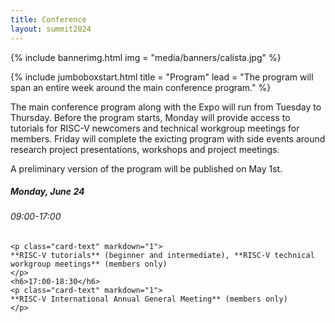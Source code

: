 ```yaml
---
title: Conference
layout: summit2024
---
```


{% include bannerimg.html
    img = "media/banners/calista.jpg"
%}

{% include jumboboxstart.html
    title = "Program"
    lead = "The program will span an entire week around the main conference program."
%}

The main conference program along with the Expo will run from Tuesday to
Thursday. Before the program starts, Monday will provide access to tutorials for
RISC-V newcomers and technical workgroup meetings for members. Friday will
complete the exicting program with side events around research project
presentations, workshops and project meetings.

A preliminary version of the program will be published on May 1st.

<div class="row">
<div class="col-sm-3">
<div class="card" style="height: 100%">
  <div class="card-body">
    <h5 class="card-title">Monday, June 24</h5>
    <h6>09:00-17:00</h6>

    <p class="card-text" markdown="1">
    **RISC-V tutorials** (beginner and intermediate), **RISC-V technical workgroup meetings** (members only)
    </p>
    <h6>17:00-18:30</h6>
    <p class="card-text" markdown="1">
    **RISC-V International Annual General Meeting** (members only)
    </p>
  </div>
</div>
</div>
<div class="col-sm-6">
<div class="card" style="height: 100%">
  <div class="card-body">
    <h5 class="card-title">Tuesday, June 25 to Thursday, June 27</h5>
    <p class="card-text" markdown="1">
    **Conference plenary program**, **Keynotes**, **Panels**, **Lightning Talks**, **Expo**, **Demo Theatre**, **Social Event**
    </p>
  </div>
</div>
</div>
<div class="col-sm-3">
<div class="card" style="height: 100%">
  <div class="card-body">
    <h5 class="card-title">Friday, June 28</h5>
    <p class="card-text" markdown="1">**Side Events** (Workshops and Project Meetings)</p>
  </div>
</div>
</div>
</div>

{% include jumboboxend.html %}

{% include jumboboxstart.html
    title = "Confirmed Presentations"
    lead = "The following presentations are confirmed for RISC-V Summit Europe. The schedule will follow soon."
%}

{% assign program=site.data.summit24schedule %}

### Keynotes
{% assign talks = program | where, "type", "keynote" %}
{% for talk in talks %}
<div style="font-size: large; font-weight: bold">{{ talk.title }}</div>
*{{ talk.name }}*

{% endfor %}

### Invited Talks
{% assign talks = program | where, "type", "invited" %}
{% for talk in talks %}
<div style="font-size: large; font-weight: bold">{{ talk.title }}</div>
*{{ talk.name }}*

{% endfor %}

### Panels
{% assign talks = program | where, "type", "panel" %}
{% for talk in talks %}
<div style="font-size: large; font-weight: bold" class="my-3">{{ talk.title }}</div>

{% endfor %}

### Technical and Industry Presentations
{% assign talks = program | where, "type", "technical" %}
{% for talk in talks %}
<div style="font-size: large; font-weight: bold">{{ talk.title }}</div>
*{{ talk.name }}*

{% endfor %}


{% include jumboboxend.html %}
